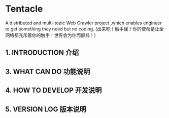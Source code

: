 # Tentacle
A distributed and multi-topic Web Crawler project ,which enables engineer to get something they need but no coding.
(出来吧！触手怪！你的使命是让全网络都充斥着你的触手！世界会为你而颤抖！)

## 1. INTRODUCTION 介绍

## 3. WHAT CAN DO 功能说明

## 4. HOW TO DEVELOP 开发说明

## 5. VERSION LOG 版本说明
 